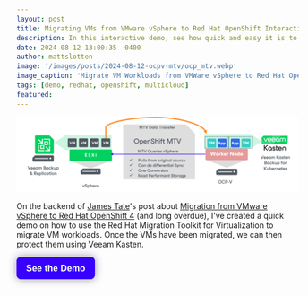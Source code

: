 ```yaml
---
layout: post
title: Migrating VMs from VMware vSphere to Red Hat OpenShift Interactive Demo
description: In this interactive demo, see how quick and easy it is to leverage the Red Hat OpenShift Migration Toolkit for Virtualization Operator
date: 2024-08-12 13:00:35 -0400
author: mattslotten
image: '/images/posts/2024-08-12-ocpv-mtv/ocp_mtv.webp'
image_caption: 'Migrate VM Workloads from VMWare vSphere to Red Hat OpenShift with MTV'
tags: [demo, redhat, openshift, multicloud]
featured:
---
```

<img src="/images/posts/2024-08-12-ocpv-mtv/ocp_mtv.png" alt="Migrate VM Workloads from VMWare vSphere to Red Hat OpenShift with MTV" />
<p>
On the backend of <a href="https://veeamkasten.dev/jamestate" target="_blank">James Tate</a>'s post about <a href="https://veeamkasten.dev/ocpv-migration" target="_blank">Migration from VMware vSphere to Red Hat OpenShift 4</a> (and long overdue), I've created a quick demo on how to use the Red Hat Migration Toolkit for Virtualization to migrate VM workloads.
Once the VMs have been migrated, we can then protect them using Veeam Kasten.
</p>
<div>
        <script src="https://js.storylane.io/js/v1/storylane.js"></script>
        <button onclick="Storylane.Play({type: 'popup', demo_type: 'image', width: 1280, height: 800, scale: '0.95', demo_url: 'https://veeam.storylane.io/demo/kjfpvz2pkizi', padding_bottom: 'calc(62.50% + 25px)'})" class="sl-preview-cta" style="background-color:#3700ff;border:none;border-radius:8px;box-shadow:0px 0px 15px rgba(26, 19, 72, 0.45);color:#FFFFFF;display:inline-block;font-family:Poppins, Arial, sans-serif;font-size:clamp(16px, 1.599vw, 20px);font-weight:600;height:clamp(40px, 3.996vw, 50px);line-height:1.2;padding:0 clamp(15px, 1.776vw, 20px);text-overflow:ellipsis;transform:translateZ(0);transition:background 0.4s;white-space:nowrap;width:auto;z-index:999999;cursor:pointer">See the Demo<div class="sl-preview-cta-ripple" style="position:absolute;border:1px solid #3700ff;inset:0;border-radius:inherit;pointer-events:none"><div class="sl-preview-cta-ripple-shadow" style="box-shadow:#3700ff 0px 0px 4px 4px;opacity:0;border-radius:inherit;position:absolute;inset:0"></div></div></button><style>.sl-preview-cta:hover .sl-preview-cta-ripple{transition:all 1s cubic-bezier(0,0,.2,1);inset:-0.75em!important;opacity:0!important}.sl-preview-cta:hover .sl-preview-cta-ripple-shadow{opacity:0.125!important;}</style>
  </div>
        